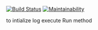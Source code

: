 [![Build Status](https://travis-ci.org/yktapp/log.svg?branch=master)](https://travis-ci.org/yktapp/log) [![Maintainability](https://api.codeclimate.com/v1/badges/a99a88d28ad37a79dbf6/maintainability)](https://codeclimate.com/github/codeclimate/codeclimate/maintainability)

to intialize log execute Run method
